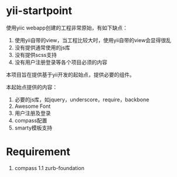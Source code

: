 yii-startpoint
==============

使用yiic webapp创建的工程非常原始，有如下缺点：

1. 使用yii自带的view，当工程比较大时，使用yii自带的view会显得很乱
2. 没有提供通常使用的js库
3. 没有提供scss支持
4. 没有用户注册登录等各个项目必须的内容

本项目旨在提供基于yii开发的起始点，提供必要的组件。

本起始点提供的内容：

1. 必要的js库，如jquery，underscore，require，backbone
2. Awesome Font
3. 用户注册及登录
4. compass配置
5. smarty模板支持


Requirement
===========
1. compass
 1.1 zurb-foundation
